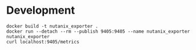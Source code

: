 
# Development

    docker build -t nutanix_exporter .
    docker run --detach --rm --publish 9405:9405 --name nutanix_exporter nutanix_exporter
    curl localhost:9405/metrics